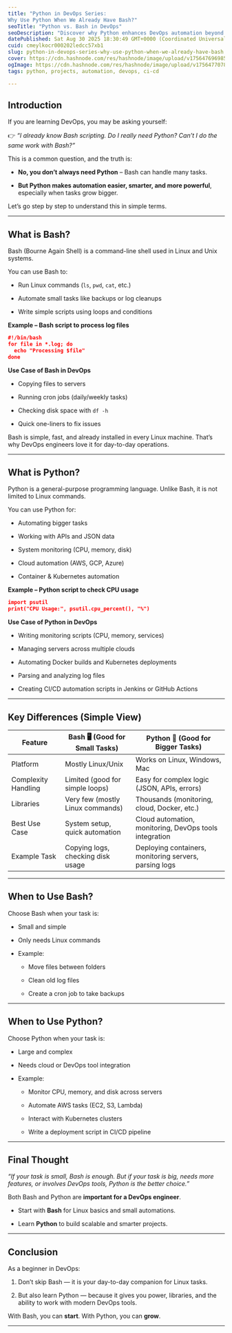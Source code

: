 ```yaml
---
title: "Python in DevOps Series: 
Why Use Python When We Already Have Bash?"
seoTitle: "Python vs. Bash in DevOps"
seoDescription: "Discover why Python enhances DevOps automation beyond Bash, offering greater power and flexibility for complex tasks and DevOps tool integration"
datePublished: Sat Aug 30 2025 18:30:49 GMT+0000 (Coordinated Universal Time)
cuid: cmeylkocr000202ledcc57xb1
slug: python-in-devops-series-why-use-python-when-we-already-have-bash
cover: https://cdn.hashnode.com/res/hashnode/image/upload/v1756476969855/6c5afbb0-ae94-4b57-a354-c1e81a937750.png
ogImage: https://cdn.hashnode.com/res/hashnode/image/upload/v1756477078319/67961e4d-11f1-4a77-ab31-0a3747c5116a.png
tags: python, projects, automation, devops, ci-cd

---
```


## Introduction

If you are learning DevOps, you may be asking yourself:

👉 *“I already know Bash scripting. Do I really need Python? Can’t I do the same work with Bash?”*

This is a common question, and the truth is:

* **No, you don’t always need Python** – Bash can handle many tasks.
    
* **But Python makes automation easier, smarter, and more powerful**, especially when tasks grow bigger.
    

Let’s go step by step to understand this in simple terms.

---

## What is Bash?

Bash (Bourne Again Shell) is a command-line shell used in Linux and Unix systems.

You can use Bash to:

* Run Linux commands (`ls`, `pwd`, `cat`, etc.)
    
* Automate small tasks like backups or log cleanups
    
* Write simple scripts using loops and conditions
    

**Example – Bash script to process log files**

```json
#!/bin/bash
for file in *.log; do
  echo "Processing $file"
done
```

**Use Case of Bash in DevOps**

* Copying files to servers
    
* Running cron jobs (daily/weekly tasks)
    
* Checking disk space with `df -h`
    
* Quick one-liners to fix issues
    

Bash is simple, fast, and already installed in every Linux machine. That’s why DevOps engineers love it for day-to-day operations.

---

## What is Python?

Python is a general-purpose programming language. Unlike Bash, it is not limited to Linux commands.

You can use Python for:

* Automating bigger tasks
    
* Working with APIs and JSON data
    
* System monitoring (CPU, memory, disk)
    
* Cloud automation (AWS, GCP, Azure)
    
* Container & Kubernetes automation
    

**Example – Python script to check CPU usage**

```json
import psutil
print("CPU Usage:", psutil.cpu_percent(), "%")
```

**Use Case of Python in DevOps**

* Writing monitoring scripts (CPU, memory, services)
    
* Managing servers across multiple clouds
    
* Automating Docker builds and Kubernetes deployments
    
* Parsing and analyzing log files
    
* Creating CI/CD automation scripts in Jenkins or GitHub Actions
    

---

## Key Differences (Simple View)

| **Feature** | **Bash 🖥️ (Good for Small Tasks)** | **Python 🐍 (Good for Bigger Tasks)** |
| --- | --- | --- |
| Platform | Mostly Linux/Unix | Works on Linux, Windows, Mac |
| Complexity Handling | Limited (good for simple loops) | Easy for complex logic (JSON, APIs, errors) |
| Libraries | Very few (mostly Linux commands) | Thousands (monitoring, cloud, Docker, etc.) |
| Best Use Case | System setup, quick automation | Cloud automation, monitoring, DevOps tools integration |
| Example Task | Copying logs, checking disk usage | Deploying containers, monitoring servers, parsing logs |

---

## When to Use Bash?

Choose Bash when your task is:

* Small and simple
    
* Only needs Linux commands
    
* Example:
    
    * Move files between folders
        
    * Clean old log files
        
    * Create a cron job to take backups
        

---

## When to Use Python?

Choose Python when your task is:

* Large and complex
    
* Needs cloud or DevOps tool integration
    
* Example:
    
    * Monitor CPU, memory, and disk across servers
        
    * Automate AWS tasks (EC2, S3, Lambda)
        
    * Interact with Kubernetes clusters
        
    * Write a deployment script in CI/CD pipeline
        

---

## Final Thought

*“If your task is small, Bash is enough. But if your task is big, needs more features, or involves DevOps tools, Python is the better choice.”*

Both Bash and Python are **important for a DevOps engineer**.

* Start with **Bash** for Linux basics and small automations.
    
* Learn **Python** to build scalable and smarter projects.
    

---

## Conclusion

As a beginner in DevOps:

1. Don’t skip Bash — it is your day-to-day companion for Linux tasks.
    
2. But also learn Python — because it gives you power, libraries, and the ability to work with modern DevOps tools.
    

With Bash, you can **start**. With Python, you can **grow**.

---